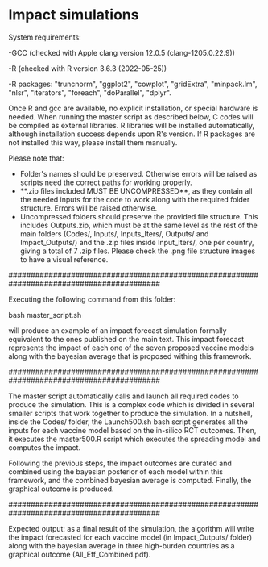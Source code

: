 # Impact simulations

System requirements:

-GCC (checked with Apple clang version 12.0.5 (clang-1205.0.22.9))

-R (checked with R version 3.6.3 (2022-05-25))

-R packages: "truncnorm", "ggplot2", "cowplot", "gridExtra", "minpack.lm", "nlsr", "iterators", "foreach", "doParallel", "dplyr".

Once R and gcc are available, no explicit installation, or special hardware is needed. When running the master script as described below, C codes will be compiled as external libraries. R libraries will be installed automatically, although installation success depends upon R's version. If R packages are not installed this way, please install them manually.

Please note that:<br>
<ul>
  <li>Folder's names should be preserved. Otherwise errors will be raised as scripts need the correct paths for working properly.</li>
  <li> **.zip files included MUST BE UNCOMPRESSED**, as they contain all the needed inputs for the code to work along with the required folder structure. Errors will be raised otherwise.</li>
  <li>Uncompressed folders should preserve the provided file structure. This includes Outputs.zip, which must be at the same level as the rest of the main folders (Codes/, Inputs/, Inputs_Iters/, Outputs/ and Impact_Outputs/) and the .zip files inside Input_Iters/, one per country, giving a total of 7 .zip files. Please check the .png file structure images to have a visual reference.</li>
</ul>

##########################################################################################

Executing the following command from this folder:

bash master_script.sh

will produce an example of an impact forecast simulation formally equivalent to the ones published on the main text. This impact forecast represents the impact of each one of the seven proposed vaccine models along with the bayesian average that is proposed withing this framework.

##########################################################################################

The master script automatically calls and launch all required codes to produce the simulation. 
This is a complex code which is divided in several smaller scripts that work together to produce the simulation. In a nutshell, inside the Codes/ folder, the Launch500.sh bash script generates all the inputs for each vaccine model based on the in-silico RCT outcomes. Then, it executes the master500.R script which executes the spreading model and computes the impact. 

Following the previous steps, the impact outcomes are curated and combined using the bayesian posterior of each model within this framework, and the combined bayesian average is computed. Finally, the graphical outcome is produced.

##########################################################################################

Expected output: as a final result of the simulation, the algorithm will write the impact forecasted for each vaccine model (in Impact_Outputs/ folder) along with the bayesian average in three high-burden countries as a graphical outcome (All_Eff_Combined.pdf).

